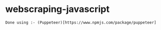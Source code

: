 # webscraping-javascript

```
Done using :- (Puppeteer)[https://www.npmjs.com/package/puppeteer]
```
